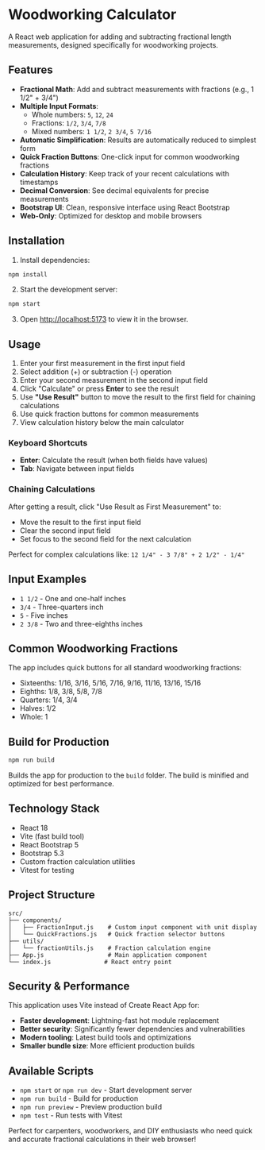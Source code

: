 # Woodworking Calculator

A React web application for adding and subtracting fractional length measurements, designed specifically for woodworking projects.

## Features

- **Fractional Math**: Add and subtract measurements with fractions (e.g., 1 1/2" + 3/4")
- **Multiple Input Formats**: 
  - Whole numbers: `5`, `12`, `24`
  - Fractions: `1/2`, `3/4`, `7/8`
  - Mixed numbers: `1 1/2`, `2 3/4`, `5 7/16`
- **Automatic Simplification**: Results are automatically reduced to simplest form
- **Quick Fraction Buttons**: One-click input for common woodworking fractions
- **Calculation History**: Keep track of your recent calculations with timestamps
- **Decimal Conversion**: See decimal equivalents for precise measurements
- **Bootstrap UI**: Clean, responsive interface using React Bootstrap
- **Web-Only**: Optimized for desktop and mobile browsers

## Installation

1. Install dependencies:
```bash
npm install
```

2. Start the development server:
```bash
npm start
```

3. Open [http://localhost:5173](http://localhost:5173) to view it in the browser.

## Usage

1. Enter your first measurement in the first input field
2. Select addition (+) or subtraction (-) operation
3. Enter your second measurement in the second input field
4. Click "Calculate" or press **Enter** to see the result
5. Use **"Use Result"** button to move the result to the first field for chaining calculations
6. Use quick fraction buttons for common measurements
7. View calculation history below the main calculator

### Keyboard Shortcuts
- **Enter**: Calculate the result (when both fields have values)
- **Tab**: Navigate between input fields

### Chaining Calculations
After getting a result, click "Use Result as First Measurement" to:
- Move the result to the first input field
- Clear the second input field
- Set focus to the second field for the next calculation

Perfect for complex calculations like: `12 1/4" - 3 7/8" + 2 1/2" - 1/4"`

## Input Examples

- `1 1/2` - One and one-half inches
- `3/4` - Three-quarters inch
- `5` - Five inches
- `2 3/8` - Two and three-eighths inches

## Common Woodworking Fractions

The app includes quick buttons for all standard woodworking fractions:
- Sixteenths: 1/16, 3/16, 5/16, 7/16, 9/16, 11/16, 13/16, 15/16
- Eighths: 1/8, 3/8, 5/8, 7/8
- Quarters: 1/4, 3/4
- Halves: 1/2
- Whole: 1

## Build for Production

```bash
npm run build
```

Builds the app for production to the `build` folder. The build is minified and optimized for best performance.

## Technology Stack

- React 18
- Vite (fast build tool)
- React Bootstrap 5
- Bootstrap 5.3
- Custom fraction calculation utilities
- Vitest for testing

## Project Structure

```
src/
├── components/
│   ├── FractionInput.js    # Custom input component with unit display
│   └── QuickFractions.js   # Quick fraction selector buttons
├── utils/
│   └── fractionUtils.js    # Fraction calculation engine
├── App.js                  # Main application component
└── index.js               # React entry point
```

## Security & Performance

This application uses Vite instead of Create React App for:
- **Faster development**: Lightning-fast hot module replacement
- **Better security**: Significantly fewer dependencies and vulnerabilities
- **Modern tooling**: Latest build tools and optimizations
- **Smaller bundle size**: More efficient production builds

## Available Scripts

- `npm start` or `npm run dev` - Start development server
- `npm run build` - Build for production
- `npm run preview` - Preview production build
- `npm test` - Run tests with Vitest

Perfect for carpenters, woodworkers, and DIY enthusiasts who need quick and accurate fractional calculations in their web browser!